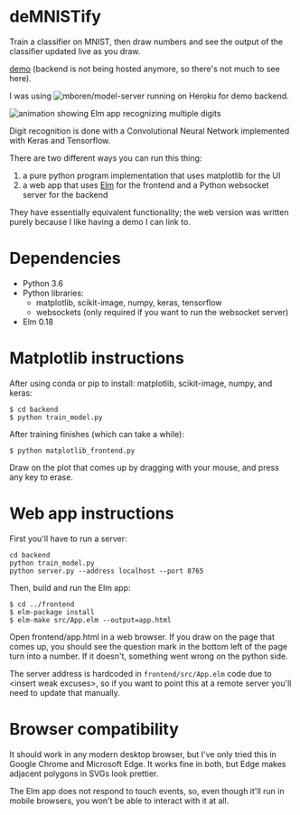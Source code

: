 # deMNISTify

Train a classifier on MNIST, then draw numbers and see the output of the classifier
updated live as you draw.


[demo](http://s3.us-west-1.amazonaws.com/hi-mom-im-on-the-internet/mnist.html) (backend is not being hosted anymore, so there's not much to see here).

I was using ![mboren/model-server](https://github.com/mboren/model-server) running on Heroku for demo backend.
 
![animation showing Elm app recognizing multiple digits](demo.gif)

Digit recognition is done with a Convolutional Neural Network implemented with Keras and Tensorflow.

There are two different ways you can run this thing:
1. a pure python program implementation that uses matplotlib for the UI
2. a web app that uses [Elm](http://elm-lang.org/) for the frontend and a Python websocket server for the backend

They have essentially equivalent functionality; the web version was written purely
because I like having a demo I can link to.

# Dependencies
- Python 3.6
- Python libraries:
    - matplotlib, scikit-image, numpy, keras, tensorflow
    - websockets (only required if you want to run the websocket server)
- Elm 0.18

# Matplotlib instructions
After using conda or pip to install: matplotlib, scikit-image, numpy, and keras:
```
$ cd backend
$ python train_model.py
```
After training finishes (which can take a while):
```
$ python matplotlib_frontend.py
```
Draw on the plot that comes up by dragging with your mouse, and press any key to erase.

# Web app instructions
First you'll have to run a server:
```
cd backend
python train_model.py
python server.py --address localhost --port 8765
```

Then, build and run the Elm app:
```
$ cd ../frontend
$ elm-package install
$ elm-make src/App.elm --output=app.html
```

Open frontend/app.html in a web browser. If you draw on the page that comes up,
you should see the question mark in the bottom left of the page turn into a
number. If it doesn't, something went wrong on the python side.

The server address is hardcoded in `frontend/src/App.elm` code due to \<insert weak excuses\>, so if you want to point this at a remote server you'll need to update
that manually.

# Browser compatibility
It should work in any modern desktop browser, but I've only tried this in Google Chrome and Microsoft Edge.
It works fine in both, but Edge makes adjacent polygons in SVGs look prettier.

The Elm app does not respond to touch events, so, even though it'll run in mobile
browsers, you won't be able to interact with it at all.
